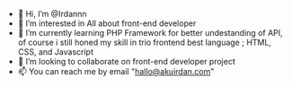 - 👋 Hi, I’m @Irdannn
- 👀 I’m interested in All about front-end developer
- 🌱 I’m currently learning PHP Framework for better undestanding of API,  of course i still honed my skill in trio frontend best language ; HTML, CSS, and Javascript
- 💞️ I’m looking to collaborate on front-end developer project
- 📫 You can reach me by email "hallo@akuirdan.com"

<!---
Irdannn/Irdannn is a ✨ special ✨ repository because its `README.md` (this file) appears on your GitHub profile.
You can click the Preview link to take a look at your changes.
--->
